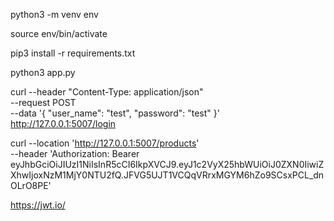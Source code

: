 python3 -m venv env

source env/bin/activate

pip3 install -r requirements.txt

python3 app.py




curl --header "Content-Type: application/json" \
--request POST \
--data '{ "user_name": "test", "password": "test" }' \
http://127.0.0.1:5007/login


curl --location 'http://127.0.0.1:5007/products' \
--header 'Authorization: Bearer eyJhbGciOiJIUzI1NiIsInR5cCI6IkpXVCJ9.eyJ1c2VyX25hbWUiOiJ0ZXN0IiwiZXhwIjoxNzM1MjY0NTU2fQ.JFVG5UJT1VCQqVRrxMGYM6hZo9SCsxPCL_dnOLrO8PE'


https://jwt.io/